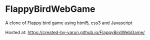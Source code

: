 # FlappyBirdWebGame
A clone of Flappy bird game using html5, css3 and Javascript

Hosted at: https://created-by-varun.github.io/FlappyBirdWebGame/
